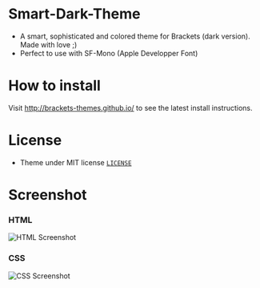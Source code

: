 # Smart-Dark-Theme
* A smart, sophisticated and colored theme for Brackets (dark version). Made with love ;)
* Perfect to use with SF-Mono (Apple Developper Font)

# How to install
Visit http://brackets-themes.github.io/ to see the latest install instructions.

# License
* Theme under MIT license [`LICENSE`](LICENSE)

# Screenshot

### HTML

![HTML Screenshot](https://github.com/gthibaud/Smart-Dark-Theme/blob/master/html.png)

### CSS

![CSS Screenshot](https://github.com/gthibaud/Smart-Dark-Theme/blob/master/css2.png)

